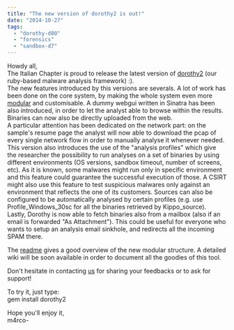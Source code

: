 ```yaml
---
title: "The new version of dorothy2 is out!"
date: "2014-10-27"
tags: 
  - "dorothy-d80"
  - "forensics"
  - "sandbox-d7"
---
```


Howdy all,  
The Italian Chapter is proud to release the latest version of [dorothy2](https://github.com/m4rco-/dorothy2) (our ruby-based malware analysis framework) :).  
The new features introduced by this versions are severals. A lot of work has been done on the core system, by making the whole system even more [modular](http://www.honeynet.it/wp-content/uploads/dorothy2-structure.pdf) and customisable. A dummy webgui written in Sinatra has been also introduced, in order to let the analyst able to browse within the results. Binaries can now also be directly uploaded from the web.  
A particular attention has been dedicated on the network part: on the sample's resume page the analyst will now able to download the pcap of every single network flow in order to manually analyse it whenever needed.  
This version also introduces the use of the "analysis profiles" which give the researcher the possibility to run analyses on a set of binaries by using different environments (OS versions, sandbox timeout, number of screens, etc). As it is known, some malwares might run only in specific environment and this feature could guarantee the successful execution of those. A CSIRT might also use this feature to test suspicious malwares only against an environment that reflects the one of its customers. Sources can also be configured to be automatically analysed by certain profiles (e.g. use Profile\_Windows\_30sc for all the binaries retrieved by Kippo\_source).  
Lastly, Dorothy is now able to fetch binaries also from a mailbox (also if an email is forwarded "As Attachment"). This could be useful for everyone who wants to setup an analysis email sinkhole, and redirects all the incoming SPAM there.  
  
The [readme](https://github.com/m4rco-/dorothy2/blob/master/README.md) gives a good overview of the new modular structure. A detailed wiki will be soon available in order to document all the goodies of this tool.  
  
Don't hesitate in contacting [us](mailto:dorothy2@googlegroups.com) for sharing your feedbacks or to ask for support!  
  
To try it, just type:  
gem install dorothy2  
  
Hope you'll enjoy it,  
m4rco-
